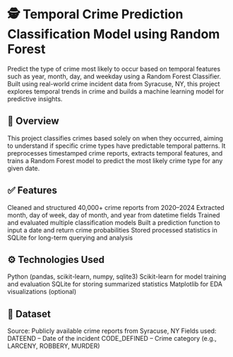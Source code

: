 # 🕵️ Temporal Crime Prediction Classification Model using Random Forest
Predict the type of crime most likely to occur based on temporal features such as year, month, day, and weekday using a Random Forest Classifier. Built using real-world crime incident data from Syracuse, NY, this project explores temporal trends in crime and builds a machine learning model for predictive insights.


## 🧠 Overview

This project classifies crimes based solely on when they occurred, aiming to understand if specific crime types have predictable temporal patterns. It preprocesses timestamped crime reports, extracts temporal features, and trains a Random Forest model to predict the most likely crime type for any given date.

## ✅ Features

Cleaned and structured 40,000+ crime reports from 2020–2024
Extracted month, day of week, day of month, and year from datetime fields
Trained and evaluated multiple classification models
Built a prediction function to input a date and return crime probabilities
Stored processed statistics in SQLite for long-term querying and analysis


## ⚙️ Technologies Used

Python (pandas, scikit-learn, numpy, sqlite3)
Scikit-learn for model training and evaluation
SQLite for storing summarized statistics
Matplotlib for EDA visualizations (optional)


## 📂 Dataset

Source: Publicly available crime reports from Syracuse, NY
Fields used:
DATEEND – Date of the incident
CODE_DEFINED – Crime category (e.g., LARCENY, ROBBERY, MURDER)
